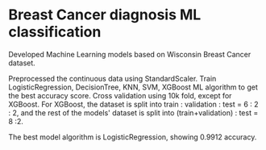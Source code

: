 # Breast Cancer diagnosis ML classification 
Developed Machine Learning models based on Wisconsin Breast Cancer dataset.

Preprocessed the continuous data using StandardScaler.
Train LogisticRegression, DecisionTree, KNN, SVM, XGBoost ML algorithm to get the best accuracy score.
Cross validation using 10k fold, except for XGBoost. For XGBoost, the dataset is split into train : validation : test = 6 : 2 : 2, and the rest of the models' dataset is split into (train+validation) : test = 8 :2.

The best model algorithm is LogisticRegression, showing 0.9912 accuracy.
